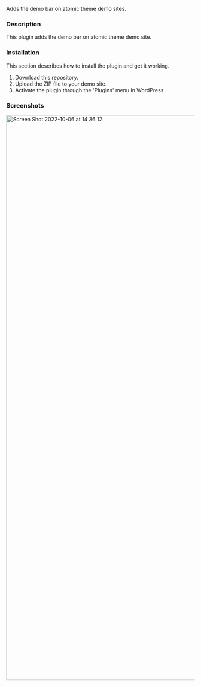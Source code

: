Adds the demo bar on atomic theme demo sites.

### Description

This plugin adds the demo bar on atomic theme demo site.

### Installation

This section describes how to install the plugin and get it working.

1. Download this repository.
2. Upload the ZIP file to your demo site.
3. Activate the plugin through the 'Plugins' menu in WordPress

### Screenshots
<img width="1511" alt="Screen Shot 2022-10-06 at 14 36 12" src="https://user-images.githubusercontent.com/1234758/194381112-b6b62bff-fc97-4356-a234-c0bfb733158a.png">
